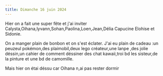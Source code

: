 ```yaml
---
title: Dimanche 16 juin 2024
---
```

Hier on a fait une super fête et j'ai inviter Calysta,Oihana,lyvann,Sohan,Paolina,Loen,Jean,Délia Capucine Elohise et Sidonie.

On a manger plain de bonbon et on s'est éclater.
J'ai eu plain de cadeau :un peuzeul pokémon,des plaimobil,deux lego créateur,une lanpe ,des jolie déssin,un cahier de comment déssiner des chat kawaii,troi bd les sisteur,de la pinture et une bd de camomille.

Mais hier on étai déssu car Oihana n,ai pas rester dormir